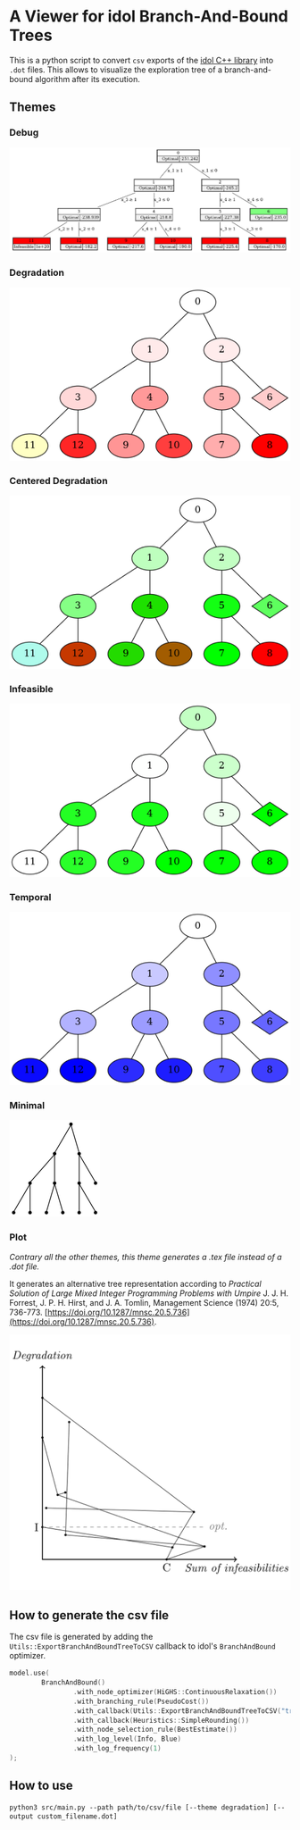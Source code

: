 # A Viewer for idol Branch-And-Bound Trees

This is a python script to convert `csv` exports of the [idol C++ library](https://github.com/hlefebvr/idol) into `.dot` files.
This allows to visualize the exploration tree of a branch-and-bound algorithm after its execution.

## Themes

### Debug

![debug theme](https://raw.githubusercontent.com/hlefebvr/idol-tree-dot/main/demos/debug.demo.png)

### Degradation

![degradation theme](https://raw.githubusercontent.com/hlefebvr/idol-tree-dot/main/demos/degradation.demo.png)


### Centered Degradation

![centered degradation theme](https://raw.githubusercontent.com/hlefebvr/idol-tree-dot/main/demos/centered-degradation.demo.png)

### Infeasible

![minimal theme](https://raw.githubusercontent.com/hlefebvr/idol-tree-dot/main/demos/infeasible.demo.png)

### Temporal

![temporal theme](https://raw.githubusercontent.com/hlefebvr/idol-tree-dot/main/demos/temporal.demo.png)

### Minimal

![minimal theme](https://raw.githubusercontent.com/hlefebvr/idol-tree-dot/main/demos/minimal.demo.png)

### Plot

*Contrary all the other themes, this theme generates a .tex file instead of a .dot file.*

It generates an alternative tree representation according to *Practical Solution of Large Mixed Integer Programming Problems with Umpire*
J. J. H. Forrest, J. P. H. Hirst, and J. A. Tomlin, Management Science (1974) 20:5, 736-773. [https://doi.org/10.1287/mnsc.20.5.736](https://doi.org/10.1287/mnsc.20.5.736).

![plot theme](https://raw.githubusercontent.com/hlefebvr/idol-tree-dot/main/demos/plot.demo.png)

## How to generate the csv file

The csv file is generated by adding the `Utils::ExportBranchAndBoundTreeToCSV` callback to idol's `BranchAndBound` optimizer.

```cpp
model.use(
        BranchAndBound()
                .with_node_optimizer(HiGHS::ContinuousRelaxation())
                .with_branching_rule(PseudoCost())
                .with_callback(Utils::ExportBranchAndBoundTreeToCSV("tree.csv")) // Here
                .with_callback(Heuristics::SimpleRounding())
                .with_node_selection_rule(BestEstimate())
                .with_log_level(Info, Blue)
                .with_log_frequency(1)
);
```

## How to use

```shell
python3 src/main.py --path path/to/csv/file [--theme degradation] [--output custom_filename.dot]
```
